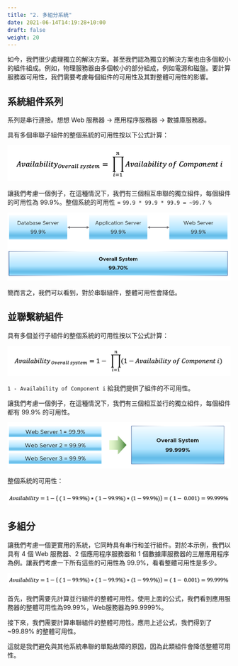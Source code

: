 ```yaml
---
title: "2. 多組分系統"
date: 2021-06-14T14:19:28+10:00
draft: false
weight: 20
---
```


如今，我們很少處理獨立的解決方案。甚至我們認為獨立的解決方案也由多個較小的組件組​​成。例如，物理服務器由多個較小的部分組成，例如電源和磁盤。要計算服務器可用性，我們需要考慮每個組件的可用性及其對整體可用性的影響。

## 系統組件系列

系列是串行連接。想想 Web 服務器 -> 應用程序服務器 -> 數據庫服務器。

具有多個串聯子組件的整個系統的可用性按以下公式計算：

![可用性 整體系統](1.7.2-fig-1.png)

讓我們考慮一個例子，在這種情況下，我們有三個相互串聯的獨立組件，每個組件的可用性為 99.9%。整個系統的可用性 = `99.9 * 99.9 * 99.9 = ~99.7 %`

![系統總流程](1.7.2-fig-2.png)

簡而言之，我們可以看到，對於串聯組件，整體可用性會降低。

## 並聯繫統組件

具有多個並行子組件的整個系統的可用性按以下公式計算：

![subcomponents](1.7.2-fig-3.png)

`1 - Availability of Component i` 給我們提供了組件的不可用性。

讓我們考慮一個例子，在這種情況下，我們有三個相互並行的獨立組件，每個組件都有 99.9% 的可用性。

![組件對系統可用性的貢獻](1.7.2-fig-4.png)

整個系統的可用性：

![可用性 整體系統方程](1.7.2-fig-5.png)

## 多組分

讓我們考慮一個更實用的系統，它同時具有串行和並行組件。對於本示例，我們以具有 4 個 Web 服務器、2 個應用程序服務器和 1 個數據庫服務器的三層應用程序為例。讓我們考慮一下所有這些的可用性為 99.9%，看看整體可用性是多少。

![多組件可用性](1.7.2-fig-5.png)

首先，我們需要先計算並行組件的整體可用性。使用上面的公式，我們看到應用服務器的整體可用性為99.99%，Web服務器為99.9999%。

接下來，我們需要計算串聯組件的整體可用性。應用上述公式，我們得到了 ~99.89% 的整體可用性。

這就是我們避免與其他系統串聯的單點故障的原因，因為此類組件會降低整體可用性。